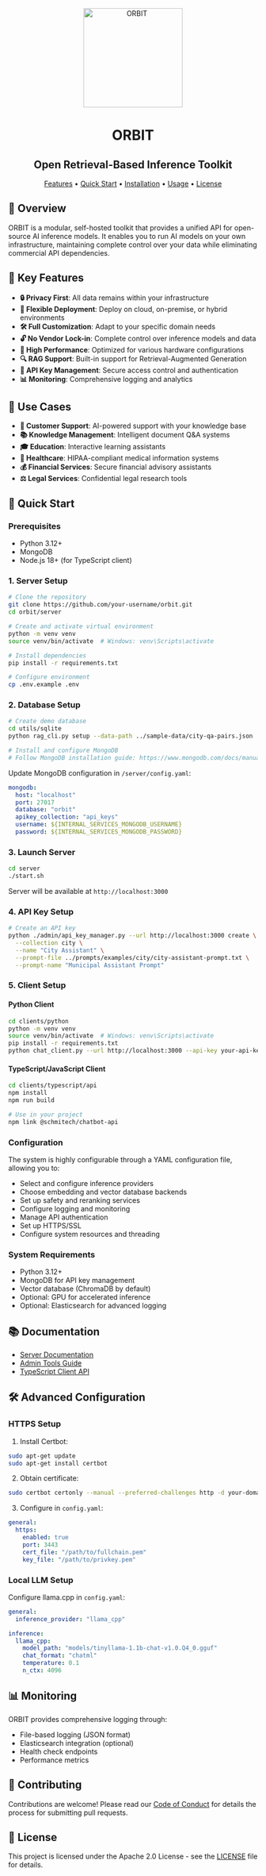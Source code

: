 <div align="center">
  <img src="orbit.png" width="200" height="200" alt="ORBIT">
  
  <h1>ORBIT</h1>
  <h2><strong>Open Retrieval-Based Inference Toolkit</strong></h2>
  
  <p>
    <a href="#-key-features">Features</a> •
    <a href="#-quick-start">Quick Start</a> •
    <a href="#-installation">Installation</a> •
    <a href="#-usage">Usage</a> •
    <a href="#-license">License</a>
  </p>
</div>

## 🎯 Overview

ORBIT is a modular, self-hosted toolkit that provides a unified API for open-source AI inference models. It enables you to run AI models on your own infrastructure, maintaining complete control over your data while eliminating commercial API dependencies.

## 🌟 Key Features

- **🔒 Privacy First**: All data remains within your infrastructure
- **🔄 Flexible Deployment**: Deploy on cloud, on-premise, or hybrid environments
- **🛠 Full Customization**: Adapt to your specific domain needs
- **🔓 No Vendor Lock-in**: Complete control over inference models and data
- **🚀 High Performance**: Optimized for various hardware configurations
- **🔍 RAG Support**: Built-in support for Retrieval-Augmented Generation
- **🔐 API Key Management**: Secure access control and authentication
- **📊 Monitoring**: Comprehensive logging and analytics

## 💼 Use Cases

- **🎯 Customer Support**: AI-powered support with your knowledge base
- **📚 Knowledge Management**: Intelligent document Q&A systems
- **🎓 Education**: Interactive learning assistants
- **🏥 Healthcare**: HIPAA-compliant medical information systems
- **💰 Financial Services**: Secure financial advisory assistants
- **⚖️ Legal Services**: Confidential legal research tools

## 🚀 Quick Start

### Prerequisites

- Python 3.12+
- MongoDB
- Node.js 18+ (for TypeScript client)

### 1. Server Setup

```bash
# Clone the repository
git clone https://github.com/your-username/orbit.git
cd orbit/server

# Create and activate virtual environment
python -m venv venv
source venv/bin/activate  # Windows: venv\Scripts\activate

# Install dependencies
pip install -r requirements.txt

# Configure environment
cp .env.example .env
```

### 2. Database Setup

```bash
# Create demo database
cd utils/sqlite
python rag_cli.py setup --data-path ../sample-data/city-qa-pairs.json

# Install and configure MongoDB
# Follow MongoDB installation guide: https://www.mongodb.com/docs/manual/installation/
```

Update MongoDB configuration in `/server/config.yaml`:

```yaml
mongodb:
  host: "localhost"
  port: 27017
  database: "orbit"
  apikey_collection: "api_keys"
  username: ${INTERNAL_SERVICES_MONGODB_USERNAME}
  password: ${INTERNAL_SERVICES_MONGODB_PASSWORD}
```

### 3. Launch Server

```bash
cd server
./start.sh
```

Server will be available at `http://localhost:3000`

### 4. API Key Setup

```bash
# Create an API key
python ./admin/api_key_manager.py --url http://localhost:3000 create \
  --collection city \
  --name "City Assistant" \
  --prompt-file ../prompts/examples/city/city-assistant-prompt.txt \
  --prompt-name "Municipal Assistant Prompt"
```

### 5. Client Setup

#### Python Client

```bash
cd clients/python
python -m venv venv
source venv/bin/activate  # Windows: venv\Scripts\activate
pip install -r requirements.txt
python chat_client.py --url http://localhost:3000 --api-key your-api-key
```

#### TypeScript/JavaScript Client

```bash
cd clients/typescript/api
npm install
npm run build

# Use in your project
npm link @schmitech/chatbot-api
```

### Configuration

The system is highly configurable through a YAML configuration file, allowing you to:
- Select and configure inference providers
- Choose embedding and vector database backends
- Set up safety and reranking services
- Configure logging and monitoring
- Manage API authentication
- Set up HTTPS/SSL
- Configure system resources and threading

### System Requirements

- Python 3.12+
- MongoDB for API key management
- Vector database (ChromaDB by default)
- Optional: GPU for accelerated inference
- Optional: Elasticsearch for advanced logging

## 📚 Documentation

- [Server Documentation](server/README.md)
- [Admin Tools Guide](server/admin/README.md)
- [TypeScript Client API](clients/typescript/api/README.md)

## 🛠 Advanced Configuration

### HTTPS Setup

1. Install Certbot:
```bash
sudo apt-get update
sudo apt-get install certbot
```

2. Obtain certificate:
```bash
sudo certbot certonly --manual --preferred-challenges http -d your-domain.com
```

3. Configure in `config.yaml`:
```yaml
general:
  https:
    enabled: true
    port: 3443
    cert_file: "/path/to/fullchain.pem"
    key_file: "/path/to/privkey.pem"
```

### Local LLM Setup

Configure llama.cpp in `config.yaml`:

```yaml
general:
  inference_provider: "llama_cpp"

inference:
  llama_cpp:
    model_path: "models/tinyllama-1.1b-chat-v1.0.Q4_0.gguf"
    chat_format: "chatml"
    temperature: 0.1
    n_ctx: 4096
```

## 📊 Monitoring

ORBIT provides comprehensive logging through:

- File-based logging (JSON format)
- Elasticsearch integration (optional)
- Health check endpoints
- Performance metrics

## 🤝 Contributing

Contributions are welcome! Please read our [Code of Conduct](CODE_OF_CONDUCT.md) for details the process for submitting pull requests.

## 📃 License

This project is licensed under the Apache 2.0 License - see the [LICENSE](LICENSE) file for details.